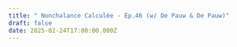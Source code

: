 ```yaml
---
title: " Nonchalance Calculée - Ep.46 (w/ De Pauw & De Pauw)"
draft: false
date: 2025-02-24T17:00:00.000Z
---
```

